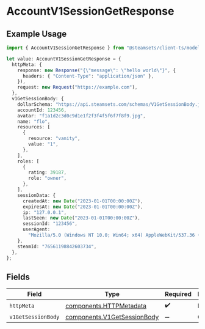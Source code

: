 # AccountV1SessionGetResponse

## Example Usage

```typescript
import { AccountV1SessionGetResponse } from "@steamsets/client-ts/models/operations";

let value: AccountV1SessionGetResponse = {
  httpMeta: {
    response: new Response("{\"message\": \"hello world\"}", {
      headers: { "Content-Type": "application/json" },
    }),
    request: new Request("https://example.com"),
  },
  v1GetSessionBody: {
    dollarSchema: "https://api.steamsets.com/schemas/V1GetSessionBody.json",
    accountId: 123456,
    avatar: "f1a1d2c3d0c9d1e1f2f3f4f5f6f7f8f9.jpg",
    name: "flo",
    resources: [
      {
        resource: "vanity",
        value: "1",
      },
    ],
    roles: [
      {
        rating: 39187,
        role: "owner",
      },
    ],
    sessionData: {
      createdAt: new Date("2023-01-01T00:00:00Z"),
      expiresAt: new Date("2023-01-01T00:00:00Z"),
      ip: "127.0.0.1",
      lastSeen: new Date("2023-01-01T00:00:00Z"),
      sessionId: "123456",
      userAgent:
        "Mozilla/5.0 (Windows NT 10.0; Win64; x64) AppleWebKit/537.36 (KHTML, like Gecko) Chrome/91.0.4472.124 Safari/537.36",
    },
    steamId: "76561198842603734",
  },
};
```

## Fields

| Field                                                                      | Type                                                                       | Required                                                                   | Description                                                                |
| -------------------------------------------------------------------------- | -------------------------------------------------------------------------- | -------------------------------------------------------------------------- | -------------------------------------------------------------------------- |
| `httpMeta`                                                                 | [components.HTTPMetadata](../../models/components/httpmetadata.md)         | :heavy_check_mark:                                                         | N/A                                                                        |
| `v1GetSessionBody`                                                         | [components.V1GetSessionBody](../../models/components/v1getsessionbody.md) | :heavy_minus_sign:                                                         | OK                                                                         |